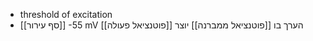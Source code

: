 - threshold of excitation
- [[סף עירור]] -55 mV הערך בו [[פוטנציאל ממברנה]] יוצר [[פוטנציאל פעולה]]
